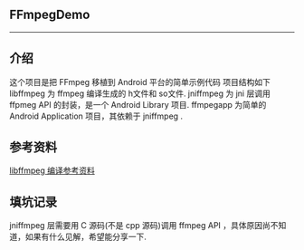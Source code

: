 ## FFmpegDemo
----
介绍
----
这个项目是把 FFmpeg 移植到 Android 平台的简单示例代码
项目结构如下
libffmpeg 为 ffmpeg 编译生成的 h文件和 so文件.
jniffmpeg 为 jni 层调用 ffpmeg API 的封装，是一个 Android Library 项目.
ffmpegapp 为简单的 Android Application 项目，其依赖于 jniffmpeg .

参考资料
-----
[libffmpeg 编译参考资料](http://sunnybird.github.io/2017/04/14/%E5%9F%BA%E4%BA%8EAndroid%E5%B9%B3%E5%8F%B0%E7%BC%96%E8%AF%91FFmpeg-3-2-4/)

填坑记录
-----
jniffmpeg 层需要用 C 源码(不是 cpp 源码)调用 ffmpeg API ，具体原因尚不知道，如果有什么见解，希望能分享一下.
